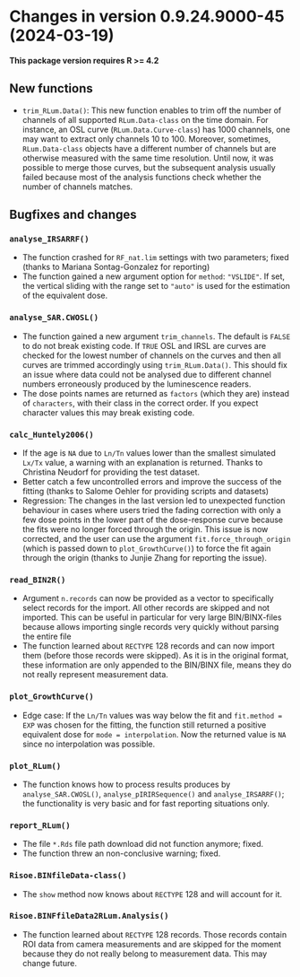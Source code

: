 




<!-- NEWS.md was auto-generated by NEWS.Rmd. Please DO NOT edit by hand!-->

# Changes in version 0.9.24.9000-45 (2024-03-19)

**This package version requires R \>= 4.2**

## New functions

- `trim_RLum.Data()`: This new function enables to trim off the number
  of channels of all supported `RLum.Data-class` on the time domain. For
  instance, an OSL curve (`RLum.Data.Curve-class`) has 1000 channels,
  one may want to extract only channels 10 to 100. Moreover, sometimes,
  `RLum.Data-class` objects have a different number of channels but are
  otherwise measured with the same time resolution. Until now, it was
  possible to merge those curves, but the subsequent analysis usually
  failed because most of the analysis functions check whether the number
  of channels matches.

## Bugfixes and changes

### `analyse_IRSARRF()`

- The function crashed for `RF_nat.lim` settings with two parameters;
  fixed (thanks to Mariana Sontag-Gonzalez for reporting)
- The function gained a new argument option for `method`: `"VSLIDE"`. If
  set, the vertical sliding with the range set to `"auto"` is used for
  the estimation of the equivalent dose.

### `analyse_SAR.CWOSL()`

- The function gained a new argument `trim_channels`. The default is
  `FALSE` to do not break existing code. If `TRUE` OSL and IRSL are
  curves are checked for the lowest number of channels on the curves and
  then all curves are trimmed accordingly using `trim_RLum.Data()`. This
  should fix an issue where data could not be analysed due to different
  channel numbers erroneously produced by the luminescence readers.
- The dose points names are returned as `factors` (which they are)
  instead of `characters`, with their class in the correct order. If you
  expect character values this may break existing code.

### `calc_Huntely2006()`

- If the age is `NA` due to `Ln/Tn` values lower than the smallest
  simulated `Lx/Tx` value, a warning with an explanation is returned.
  Thanks to Christina Neudorf for providing the test dataset.
- Better catch a few uncontrolled errors and improve the success of the
  fitting (thanks to Salome Oehler for providing scripts and datasets)
- Regression: The changes in the last version led to unexpected function
  behaviour in cases where users tried the fading correction with only a
  few dose points in the lower part of the dose-response curve because
  the fits were no longer forced through the origin. This issue is now
  corrected, and the user can use the argument
  `fit.force_through_origin` (which is passed down to
  `plot_GrowthCurve()`) to force the fit again through the origin
  (thanks to Junjie Zhang for reporting the issue).

### `read_BIN2R()`

- Argument `n.records` can now be provided as a vector to specifically
  select records for the import. All other records are skipped and not
  imported. This can be useful in particular for very large
  BIN/BINX-files because allows importing single records very quickly
  without parsing the entire file
- The function learned about `RECTYPE` 128 records and can now import
  them (before those records were skipped). As it is in the original
  format, these information are only appended to the BIN/BINX file,
  means they do not really represent measurement data.

### `plot_GrowthCurve()`

- Edge case: If the `Ln/Tn` values was way below the fit and
  `fit.method = EXP` was chosen for the fitting, the function still
  returned a positive equivalent dose for `mode = interpolation`. Now
  the returned value is `NA` since no interpolation was possible.

### `plot_RLum()`

- The function knows how to process results produces by
  `analyse_SAR.CWOSL()`, `analyse_pIRIRSequence()` and
  `analyse_IRSARRF()`; the functionality is very basic and for fast
  reporting situations only.

### `report_RLum()`

- The file `*.Rds` file path download did not function anymore; fixed.
- The function threw an non-conclusive warning; fixed.

### `Risoe.BINfileData-class()`

- The `show` method now knows about `RECTYPE` 128 and will account for
  it.

### `Risoe.BINFfileData2RLum.Analysis()`

- The function learned about `RECTYPE` 128 records. Those records
  contain ROI data from camera measurements and are skipped for the
  moment because they do not really belong to measurement data. This may
  change future.
